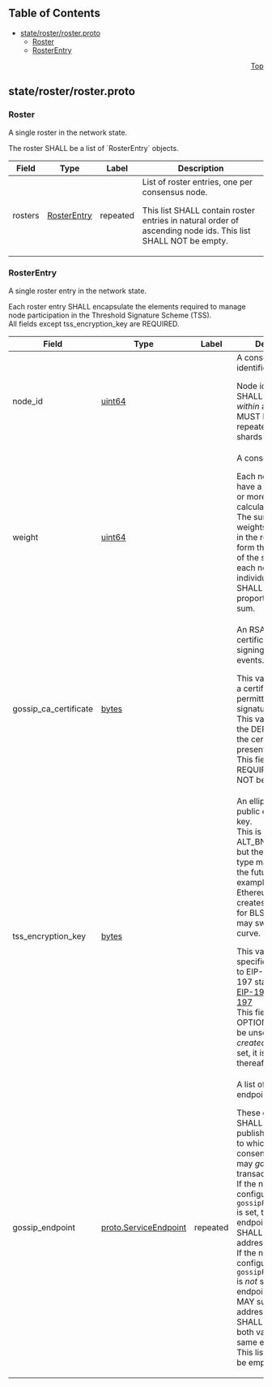 ## Table of Contents

- [state/roster/roster.proto](#state_roster_roster-proto)
    - [Roster](#com-hedera-hapi-node-state-roster-Roster)
    - [RosterEntry](#com-hedera-hapi-node-state-roster-RosterEntry)
  



<a name="state_roster_roster-proto"></a>
<p align="right"><a href="#top">Top</a></p>

## state/roster/roster.proto



<a name="com-hedera-hapi-node-state-roster-Roster"></a>

### Roster
A single roster in the network state.
<p>
The roster SHALL be a list of `RosterEntry` objects.


| Field | Type | Label | Description |
| ----- | ---- | ----- | ----------- |
| rosters | [RosterEntry](#com-hedera-hapi-node-state-roster-RosterEntry) | repeated | List of roster entries, one per consensus node. <p> This list SHALL contain roster entries in natural order of ascending node ids. This list SHALL NOT be empty.<br/> |






<a name="com-hedera-hapi-node-state-roster-RosterEntry"></a>

### RosterEntry
A single roster entry in the network state.

Each roster entry SHALL encapsulate the elements required
to manage node participation in the Threshold Signature Scheme (TSS).<br/>
All fields except tss_encryption_key are REQUIRED.


| Field | Type | Label | Description |
| ----- | ---- | ----- | ----------- |
| node_id | [uint64](#uint64) |  | A consensus node identifier. <p> Node identifiers SHALL be unique _within_ a ledger, and MUST NOT be repeated _between_ shards and realms. |
| weight | [uint64](#uint64) |  | A consensus weight. <p> Each node SHALL have a weight of zero or more in consensus calculations.<br/> The sum of the weights of all nodes in the roster SHALL form the total weight of the system, and each node's individual weight SHALL be proportional to that sum.<br/> |
| gossip_ca_certificate | [bytes](#bytes) |  | An RSA public certificate used for signing gossip events. <p> This value SHALL be a certificate of a type permitted for gossip signatures.<br/> This value SHALL be the DER encoding of the certificate presented.<br/> This field is REQUIRED and MUST NOT be empty. |
| tss_encryption_key | [bytes](#bytes) |  | An elliptic curve public encryption key.<br/> This is currently an ALT_BN128 curve, but the elliptic curve type may change in the future. For example, if the Ethereum ecosystem creates precompiles for BLS12_381, we may switch to that curve. <p> This value SHALL be specified according to EIP-196 and EIP-197 standards, See <a href='https://eips.ethereum.org/EIPS/eip-196#encoding'>EIP-196</a> and <a href='https://eips.ethereum.org/EIPS/eip-197#encoding'>EIP-197</a><br/> This field is _initially_ OPTIONAL (i.e. it can be unset _when created_) but once set, it is REQUIRED thereafter. |
| gossip_endpoint | [proto.ServiceEndpoint](#proto-ServiceEndpoint) | repeated | A list of service endpoints for gossip. <p> These endpoints SHALL represent the published endpoints to which other consensus nodes may _gossip_ transactions.<br/> If the network configuration value `gossipFqdnRestricted` is set, then all endpoints in this list SHALL supply only IP address.<br/> If the network configuration value `gossipFqdnRestricted` is _not_ set, then endpoints in this list MAY supply either IP address or FQDN, but SHALL NOT supply both values for the same endpoint.<br/> This list SHALL NOT be empty.<br/> |





 <!-- end messages -->

 <!-- end enums -->

 <!-- end HasExtensions -->

 <!-- end services -->



